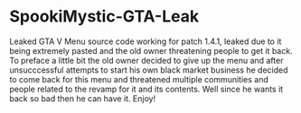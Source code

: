# SpookiMystic-GTA-Leak
Leaked GTA V Menu source code working for patch 1.4.1, leaked due to it being extremely pasted and the old owner threatening people to get it back. To preface a little bit the old owner decided to give up the menu and after unsucccessful attempts to start his own black market business he decided to come back for this menu and threatened multiple communities and people related to the revamp for it and its contents. Well since he wants it back so bad then he can have it. Enjoy!
